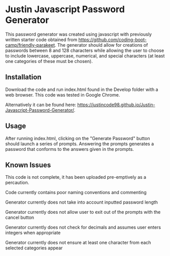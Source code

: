 # Justin Javascript Password Generator 
This password generator was created using javascript with previously written starter code obtained from https://github.com/coding-boot-camp/friendly-parakeet.
The generator should allow for creations of passwords between 8 and 128 characters while allowing the user to choose to include lowercase, uppercase, numerical, and special characters (at least one categories of these must be chosen).

## Installation
Download the code and run index.html found in the Develop folder with a web browser. 
This code was tested in Google Chrome.

Alternatively it can be found here: https://justincode98.github.io/Justin-Javascript-Password-Generator/.

## Usage
After running index.html, clicking on the "Generate Password" button should launch a series of prompts.
Answering the prompts generates a password that conforms to the answers given in the prompts.

## Known Issues
This code is not complete, it has been uploaded pre-emptively as a percaution.

Code currently contains poor naming conventions and commenting

Generator currently does not take into account inputted password length

Generator currently does not allow user to exit out of the prompts with the cancel button

Generator currently does not check for decimals and assumes user enters integers when appropriate

Generator currently does not ensure at least one character from each selected categories appear